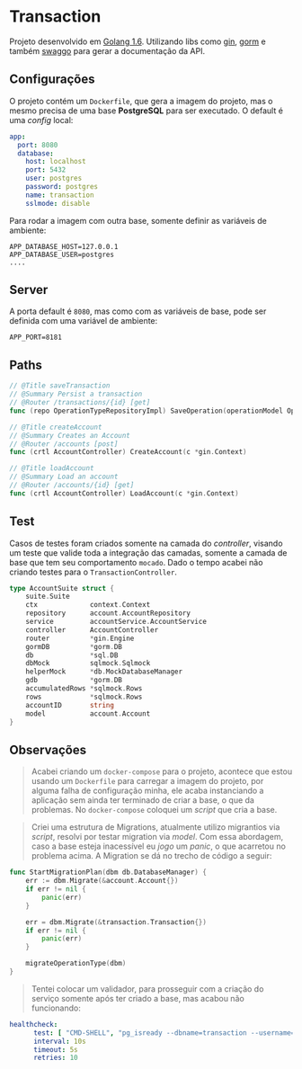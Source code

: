 # Transaction

Projeto desenvolvido em [Golang 1.6](https://golang.org/doc/go1.6).
Utilizando libs como [gin](https://github.com/gin-gonic/gin), [gorm](https://gorm.io/) e também [swaggo](https://github.com/swaggo/swag) para gerar a documentação da API.

## Configurações

O projeto contém um `Dockerfile`, que gera a imagem do projeto, mas o mesmo precisa de uma base **PostgreSQL** para ser executado. O default é uma *config* local:
``` yaml
app:
  port: 8080
  database:
    host: localhost
    port: 5432
    user: postgres
    password: postgres
    name: transaction
    sslmode: disable

```
Para rodar a imagem com outra base, somente definir as variáveis de ambiente:
```
APP_DATABASE_HOST=127.0.0.1
APP_DATABASE_USER=postgres
....
```
## Server
A porta default é `8080`, mas como com as variáveis de base, pode ser definida com uma variável de ambiente:
```
APP_PORT=8181
```

## Paths

```go
// @Title saveTransaction
// @Summary Persist a transaction
// @Router /transactions/{id} [get]
func (repo OperationTypeRepositoryImpl) SaveOperation(operationModel OperationType)

// @Title createAccount
// @Summary Creates an Account
// @Router /accounts [post]
func (crtl AccountController) CreateAccount(c *gin.Context)

// @Title loadAccount
// @Summary Load an account
// @Router /accounts/{id} [get]
func (crtl AccountController) LoadAccount(c *gin.Context)
```

## Test
Casos de testes foram criados somente na camada do *controller*, visando um teste que valide toda a integração das camadas, somente a camada de base que tem seu comportamento `mocado`.
Dado o tempo acabei não criando testes para o `TransactionController`.
```go
type AccountSuite struct {
	suite.Suite
	ctx             context.Context
	repository      account.AccountRepository
	service         accountService.AccountService
	controller      AccountController
	router          *gin.Engine
	gormDB          *gorm.DB
	db              *sql.DB
	dbMock          sqlmock.Sqlmock
	helperMock      *db.MockDatabaseManager
	gdb             *gorm.DB
	accumulatedRows *sqlmock.Rows
	rows            *sqlmock.Rows
	accountID       string
	model           account.Account
}
```

## Observações
> Acabei criando um `docker-compose` para o projeto, acontece que estou usando um `Dockerfile` para carregar a imagem do projeto, por alguma falha de configuração minha, ele acaba instanciando a aplicação sem ainda ter terminado de criar a base, o que da problemas. No `docker-compose` coloquei um *script* que cria a base.

> Criei uma estrutura de Migrations, atualmente utilizo migrantios via *script*, resolvi por testar migration via  *model*. Com essa abordagem, caso a base esteja inacessível eu *jogo* um *panic*, o que acarretou no problema acima. A Migration se dá no trecho de código a seguir:
```go
func StartMigrationPlan(dbm db.DatabaseManager) {
	err := dbm.Migrate(&account.Account{})
	if err != nil {
		panic(err)
	}

	err = dbm.Migrate(&transaction.Transaction{})
	if err != nil {
		panic(err)
	}

	migrateOperationType(dbm)
}
```
> Tentei colocar um validador, para prosseguir com a criação do serviço somente após ter criado a base, mas acabou não funcionando:
```yaml
healthcheck:
      test: [ "CMD-SHELL", "pg_isready --dbname=transaction --username=postgres" ]
      interval: 10s
      timeout: 5s
      retries: 10
```
